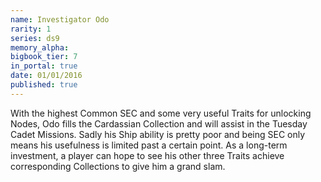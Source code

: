 ```yaml
---
name: Investigator Odo
rarity: 1
series: ds9
memory_alpha:
bigbook_tier: 7
in_portal: true
date: 01/01/2016
published: true
---
```


With the highest Common SEC and some very useful Traits for unlocking Nodes, Odo fills the Cardassian Collection and will assist in the Tuesday Cadet Missions. Sadly his Ship ability is pretty poor and being SEC only means his usefulness is limited past a certain point. As a long-term investment, a player can hope to see his other three Traits achieve corresponding Collections to give him a grand slam.

